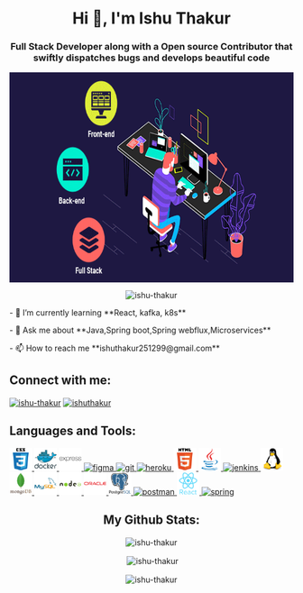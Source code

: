 <h1 align="center">Hi 👋, I'm Ishu Thakur</h1>
<h3 align="center">Full Stack Developer along with a Open source Contributor that swiftly dispatches bugs and develops beautiful code</h3>

<p align = "center">
<img align="center" width="701" height="373" src="https://github.com/ishu-thakur/ishu-thakur/blob/master/Resources/FullStackDeveloper.gif?raw=true">
</p>

<p align="center"> <img src="https://komarev.com/ghpvc/?username=ishu-thakur&label=Profile%20views&color=0e75b6&style=flat" alt="ishu-thakur" /> </p>

<!-- <p align="left"> <a href="https://github.com/ryo-ma/github-profile-trophy"><img src="https://github-profile-trophy.vercel.app/?username=ishu-thakur" alt="ishu-thakur" /></a> </p> -->
<p align="left">
- 🌱 I’m currently learning **React, kafka, k8s**
</p>
<p align="left">
- 💬 Ask me about **Java,Spring boot,Spring webflux,Microservices**
</p>
<p align="left">
- 📫 How to reach me **ishuthakur251299@gmail.com**
</p>
<h2 style = "font = 200px" align="left">Connect with me:</h3>
<p align="left">
<a href="https://linkedin.com/in/ishu-thakur" target="blank"><img align="center" src="https://raw.githubusercontent.com/rahuldkjain/github-profile-readme-generator/master/src/images/icons/Social/linked-in-alt.svg" alt="ishu-thakur" height="30" width="40" /></a>
<a href="https://www.leetcode.com/ishuthakur" target="blank"><img align="center" src="https://raw.githubusercontent.com/rahuldkjain/github-profile-readme-generator/master/src/images/icons/Social/leet-code.svg" alt="ishuthakur" height="30" width="40" /></a>
</p>

<h2 style = "font = 200px" align="left">Languages and Tools:</h3>
<p align="left"> <a href="https://www.w3schools.com/css/" target="_blank" rel="noreferrer"> <img src="https://raw.githubusercontent.com/devicons/devicon/master/icons/css3/css3-original-wordmark.svg" alt="css3" width="40" height="40"/> </a> <a href="https://www.docker.com/" target="_blank" rel="noreferrer"> <img src="https://raw.githubusercontent.com/devicons/devicon/master/icons/docker/docker-original-wordmark.svg" alt="docker" width="40" height="40"/> </a> <a href="https://expressjs.com" target="_blank" rel="noreferrer"> <img src="https://raw.githubusercontent.com/devicons/devicon/master/icons/express/express-original-wordmark.svg" alt="express" width="40" height="40"/> </a> <a href="https://www.figma.com/" target="_blank" rel="noreferrer"> <img src="https://www.vectorlogo.zone/logos/figma/figma-icon.svg" alt="figma" width="40" height="40"/> </a> <a href="https://git-scm.com/" target="_blank" rel="noreferrer"> <img src="https://www.vectorlogo.zone/logos/git-scm/git-scm-icon.svg" alt="git" width="40" height="40"/> </a> <a href="https://heroku.com" target="_blank" rel="noreferrer"> <img src="https://www.vectorlogo.zone/logos/heroku/heroku-icon.svg" alt="heroku" width="40" height="40"/> </a> <a href="https://www.w3.org/html/" target="_blank" rel="noreferrer"> <img src="https://raw.githubusercontent.com/devicons/devicon/master/icons/html5/html5-original-wordmark.svg" alt="html5" width="40" height="40"/> </a> <a href="https://www.java.com" target="_blank" rel="noreferrer"> <img src="https://raw.githubusercontent.com/devicons/devicon/master/icons/java/java-original.svg" alt="java" width="40" height="40"/> </a> <a href="https://www.jenkins.io" target="_blank" rel="noreferrer"> <img src="https://www.vectorlogo.zone/logos/jenkins/jenkins-icon.svg" alt="jenkins" width="40" height="40"/> </a> <a href="https://www.linux.org/" target="_blank" rel="noreferrer"> <img src="https://raw.githubusercontent.com/devicons/devicon/master/icons/linux/linux-original.svg" alt="linux" width="40" height="40"/> </a> <a href="https://www.mongodb.com/" target="_blank" rel="noreferrer"> <img src="https://raw.githubusercontent.com/devicons/devicon/master/icons/mongodb/mongodb-original-wordmark.svg" alt="mongodb" width="40" height="40"/> </a> <a href="https://www.mysql.com/" target="_blank" rel="noreferrer"> <img src="https://raw.githubusercontent.com/devicons/devicon/master/icons/mysql/mysql-original-wordmark.svg" alt="mysql" width="40" height="40"/> </a> <a href="https://nodejs.org" target="_blank" rel="noreferrer"> <img src="https://raw.githubusercontent.com/devicons/devicon/master/icons/nodejs/nodejs-original-wordmark.svg" alt="nodejs" width="40" height="40"/> </a> <a href="https://www.oracle.com/" target="_blank" rel="noreferrer"> <img src="https://raw.githubusercontent.com/devicons/devicon/master/icons/oracle/oracle-original.svg" alt="oracle" width="40" height="40"/> </a> <a href="https://www.postgresql.org" target="_blank" rel="noreferrer"> <img src="https://raw.githubusercontent.com/devicons/devicon/master/icons/postgresql/postgresql-original-wordmark.svg" alt="postgresql" width="40" height="40"/> </a> <a href="https://postman.com" target="_blank" rel="noreferrer"> <img src="https://www.vectorlogo.zone/logos/getpostman/getpostman-icon.svg" alt="postman" width="40" height="40"/> </a> <a href="https://reactjs.org/" target="_blank" rel="noreferrer"> <img src="https://raw.githubusercontent.com/devicons/devicon/master/icons/react/react-original-wordmark.svg" alt="react" width="40" height="40"/> </a> <a href="https://spring.io/" target="_blank" rel="noreferrer"> <img src="https://www.vectorlogo.zone/logos/springio/springio-icon.svg" alt="spring" width="40" height="40"/> </a> </p>
<h2 align="center" style = "font = 200px">My Github Stats:</h2>
<p align="center"><img align="center" src="https://github-readme-stats.vercel.app/api/top-langs?username=ishu-thakur&show_icons=true&locale=en&layout=compact" alt="ishu-thakur" /></p>

<p align="center">&nbsp;<img align="center" src="https://github-readme-stats.vercel.app/api?username=ishu-thakur&show_icons=true&locale=en" alt="ishu-thakur" /></p>

<p align="center"><img align="center" src="https://github-readme-streak-stats.herokuapp.com/?user=ishu-thakur&" alt="ishu-thakur" /></p>
